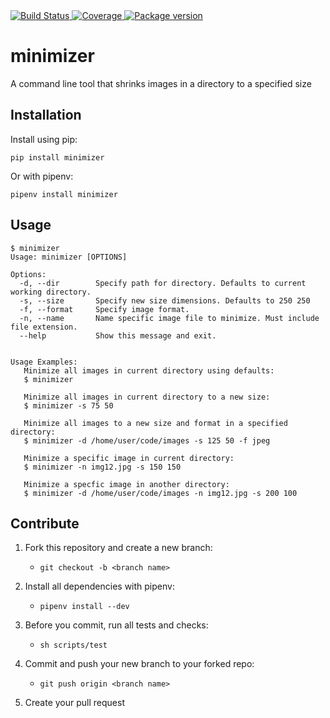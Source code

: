 <a href="https://travis-ci.org/alexbotello/minimizer">
    <img src="https://travis-ci.org/alexbotello/minimizer.svg?branch=master" alt="Build Status">
</a>
<a href="https://codecov.io/gh/alexbotello/minimizer">
    <img src="https://codecov.io/gh/alexbotello/minimizer/branch/master/graph/badge.svg" alt="Coverage">
</a>
<a href="https://pypi.org/project/minimizer/">
    <img src="https://badge.fury.io/py/minimizer.svg" alt="Package version">
</a>

# minimizer
A command line tool that shrinks images in a directory to a specified size

Installation
-------
Install using pip:
```
pip install minimizer
```
Or with pipenv:
```
pipenv install minimizer
```

Usage
-------

    $ minimizer
    Usage: minimizer [OPTIONS]

    Options:
      -d, --dir        Specify path for directory. Defaults to current working directory.
      -s, --size       Specify new size dimensions. Defaults to 250 250
      -f, --format     Specify image format.
      -n, --name       Name specific image file to minimize. Must include file extension.
      --help           Show this message and exit.


    Usage Examples:
       Minimize all images in current directory using defaults:
       $ minimizer

       Minimize all images in current directory to a new size:
       $ minimizer -s 75 50

       Minimize all images to a new size and format in a specified directory:
       $ minimizer -d /home/user/code/images -s 125 50 -f jpeg

       Minimize a specific image in current directory:
       $ minimizer -n img12.jpg -s 150 150

       Minimize a specfic image in another directory:
       $ minimizer -d /home/user/code/images -n img12.jpg -s 200 100

Contribute
-------
1. Fork this repository and create a new branch:
    -   `git checkout -b <branch name>`

2. Install all dependencies with pipenv:
    - `pipenv install --dev`

3. Before you commit, run all tests and checks:
    - `sh scripts/test`

4. Commit and push your new branch to your forked repo:
    - `git push origin <branch name>`

5. Create your pull request